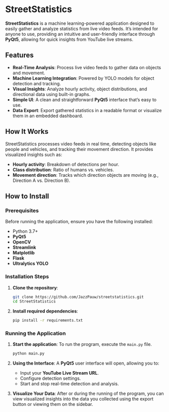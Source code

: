 # **StreetStatistics**

**StreetStatistics** is a machine learning-powered application designed to easily gather and analyze statistics from live video feeds. It’s intended for anyone to use, providing an intuitive and user-friendly interface through **PyQt5**, allowing for quick insights from YouTube live streams.

## **Features**
- **Real-Time Analysis**: Process live video feeds to gather data on objects and movement.
- **Machine Learning Integration**: Powered by YOLO models for object detection and tracking.
- **Visual Insights**: Analyze hourly activity, object distributions, and directional data using built-in graphs.
- **Simple UI**: A clean and straightforward **PyQt5** interface that’s easy to use.
- **Data Export**: Export gathered statistics in a readable format or visualize them in an embedded dashboard.

## **How It Works**
StreetStatistics processes video feeds in real time, detecting objects like people and vehicles, and tracking their movement direction. It provides visualized insights such as:
- **Hourly activity**: Breakdown of detections per hour.
- **Class distribution**: Ratio of humans vs. vehicles.
- **Movement direction**: Tracks which direction objects are moving (e.g., Direction A vs. Direction B).

## **How to Install**

### **Prerequisites**
Before running the application, ensure you have the following installed:
- Python 3.7+
- **PyQt5**
- **OpenCV**
- **Streamlink**
- **Matplotlib**
- **Flask** 
- **Ultralytics YOLO**

### **Installation Steps**

1. **Clone the repository**:
    ```bash
    git clone https://github.com/JazzPauw/streetstatistics.git
    cd StreetStatistics
    ```

2. **Install required dependencies**:
    ```bash
    pip install -r requirements.txt
    ```

### **Running the Application**

1. **Start the application**:
    To run the program, execute the `main.py` file.
    ```bash
    python main.py
    ```

2. **Using the Interface**:
    A **PyQt5** user interface will open, allowing you to:
    - Input your **YouTube Live Stream URL**.
    - Configure detection settings.
    - Start and stop real-time detection and analysis.

3. **Visualize Your Data**:
    After or during the running of the program, you can view visualized insights into the data you collected using the export button or viewing them on the sidebar. 

